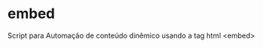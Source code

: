 # embed
Script para Automa&ccedil;&atilde;o de conte&uacute;do din&ecirc;mico usando a tag html &lt;embed&gt;
